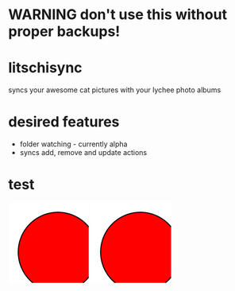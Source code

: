 # WARNING don't use this without proper backups!
# litschisync
syncs your awesome cat pictures with your lychee photo albums

# desired features
- folder watching - currently alpha
- syncs add, remove and update actions


# test
![Alt text](https://github.com/cirosantilli/test/blob/master/svg.svg)
<img src="https://github.com/cirosantilli/test/blob/master/svg.svg">


